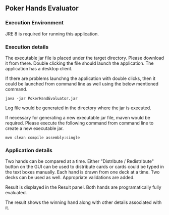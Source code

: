 ## Poker Hands Evaluator

### Execution Environment

JRE 8 is required for running this application.

### Execution details

The executable jar file is placed under the target directory. Please download it from there. 
Double clicking the file should launch the application. The application has a desktop client.

If there are problems launchng the application with double clicks, then it could be launched from command line as well using the below mentioned command.

    java -jar PokerHandEvaluator.jar

Log file would be generated in the directory where the jar is executed.

If necessary for generating a new executable jar file, maven would be required. Please execute the following command from command line to create a new executable jar. 

    mvn clean compile assembly:single

### Application details

Two hands can be compared at a time. Either "Distribute / Redistribute" button on the GUI can be used to distribute cards or cards could be typed in the text boxes manually.
Each hand is drawn from one deck at a time. Two decks can be used as well.
Appropriate validations are added.

Result is displayed in the Result panel. Both hands are programatically fully evaluated. 

The result shows the winning hand along with other details associated with it.
